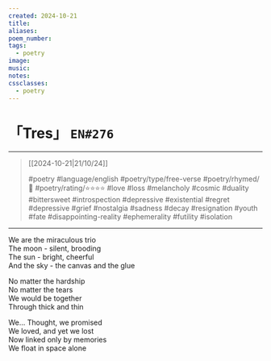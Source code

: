 ```yaml
---
created: 2024-10-21
title:
aliases:
poem_number:
tags:
  - poetry
image:
music:
notes:
cssclasses:
  - poetry
---
```

# 「Tres」 `EN#276`

---

> [[2024-10-21|21/10/24]]
> 
> #poetry 
> #language/english 
> #poetry/type/free-verse 
> #poetry/rhymed/🔴 
> #poetry/rating/⭐⭐⭐⭐ 
> #love #loss #melancholy #cosmic #duality #bittersweet #introspection #depressive #existential #regret #depressive #grief #nostalgia #sadness #decay #resignation #youth #fate #disappointing-reality #ephemerality #futility #isolation 

---

We are the miraculous trio  
The moon - silent, brooding  
The sun - bright, cheerful  
And the sky - the canvas and the glue  
  
No matter the hardship  
No matter the tears  
We would be together  
Through thick and thin  
  
We... Thought, we promised  
We loved, and yet we lost  
Now linked only by memories  
We float in space alone